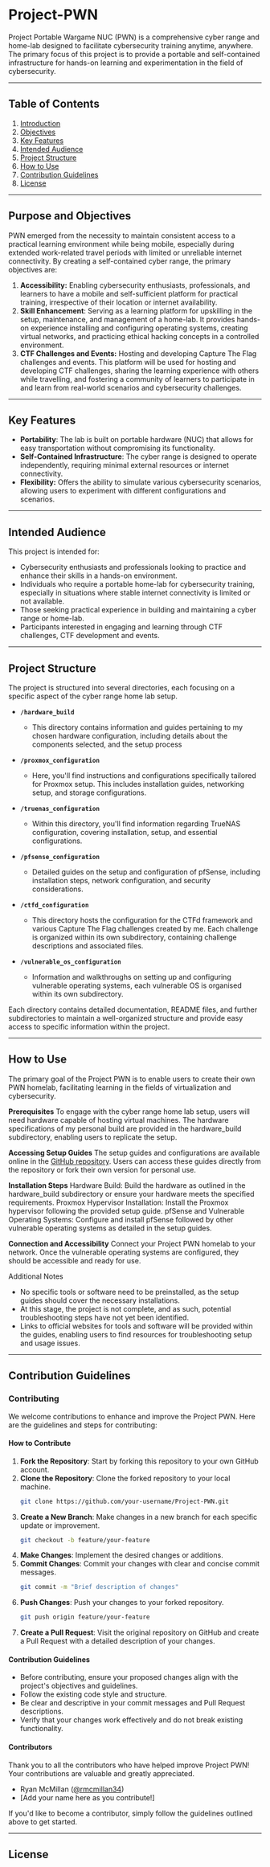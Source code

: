 # Project-PWN
Project Portable Wargame NUC (PWN) is a comprehensive cyber range and home-lab designed to facilitate cybersecurity training anytime, anywhere. The primary focus of this project is to provide a portable and self-contained infrastructure for hands-on learning and experimentation in the field of cybersecurity.

---
## Table of Contents
1. [Introduction](#Project-PWN)
2. [Objectives](#purpose-and-objectives)
3. [Key Features](#key-features)
4. [Intended Audience](#intended-audience)
5. [Project Structure](#project-structure)
6. [How to Use](#how-to-use)
7. [Contribution Guidelines](#contribution-guidelines)
8. [License](#License)

---
## Purpose and Objectives

PWN emerged from the necessity to maintain consistent access to a practical learning environment while being mobile, especially during extended work-related travel periods with limited or unreliable internet connectivity. By creating a self-contained cyber range, the primary objectives are:

1. **Accessibility:** Enabling cybersecurity enthusiasts, professionals, and learners to have a mobile and self-sufficient platform for practical training, irrespective of their location or internet availability.
2. **Skill Enhancement**: Serving as a learning platform for upskilling in the setup, maintenance, and management of a home-lab. It provides hands-on experience installing and configuring operating systems, creating virtual networks, and practicing ethical hacking concepts in a controlled environment.
3. **CTF Challenges and Events:** Hosting and developing Capture The Flag challenges and events. This platform will be used for hosting and developing CTF challenges, sharing the learning experience with others while travelling, and fostering a community of learners to participate in and learn from real-world scenarios and cybersecurity challenges.

---
## Key Features
- **Portability**: The lab is built on portable hardware (NUC) that allows for easy transportation without compromising its functionality.
- **Self-Contained Infrastructure**: The cyber range is designed to operate independently, requiring minimal external resources or internet connectivity.
- **Flexibility:** Offers the ability to simulate various cybersecurity scenarios, allowing users to experiment with different configurations and scenarios.

---
## Intended Audience
This project is intended for:

- Cybersecurity enthusiasts and professionals looking to practice and enhance their skills in a hands-on environment.
- Individuals who require a portable home-lab for cybersecurity training, especially in situations where stable internet connectivity is limited or not available.
- Those seeking practical experience in building and maintaining a cyber range or home-lab.
- Participants interested in engaging and learning through CTF challenges, CTF development and events.

---
## Project Structure

The project is structured into several directories, each focusing on a specific aspect of the cyber range home lab setup.

- **`/hardware_build`**
  - This directory contains information and guides pertaining to my chosen hardware configuration, including details about the components selected, and the setup process

- **`/proxmox_configuration`**
  - Here, you'll find instructions and configurations specifically tailored for Proxmox setup. This includes installation guides, networking setup, and storage configurations.

- **`/truenas_configuration`**
  - Within this directory, you'll find information regarding TrueNAS configuration, covering installation, setup, and essential configurations.

- **`/pfsense_configuration`**
  - Detailed guides on the setup and configuration of pfSense, including installation steps, network configuration, and security considerations.

- **`/ctfd_configuration`**
  - This directory hosts the configuration for the CTFd framework and various Capture The Flag challenges created by me. Each challenge is organized within its own subdirectory, containing challenge descriptions and associated files.

- **`/vulnerable_os_configuration`**
  - Information and walkthroughs on setting up and configuring vulnerable operating systems, each vulnerable OS is organised within its own subdirectory.

Each directory contains detailed documentation, README files, and further subdirectories to maintain a well-organized structure and provide easy access to specific information within the project.

---
## How to Use
The primary goal of the Project PWN is to enable users to create their own PWN homelab, facilitating learning in the fields of virtualization and cybersecurity.

**Prerequisites**
To engage with the cyber range home lab setup, users will need hardware capable of hosting virtual machines. The hardware specifications of my personal build are provided in the hardware_build subdirectory, enabling users to replicate the setup.

**Accessing Setup Guides**
The setup guides and configurations are available online in the [GitHub repository](https://github.com/rmcmillan34/Project-PWN). Users can access these guides directly from the repository or fork their own version for personal use.

**Installation Steps**
Hardware Build: Build the hardware as outlined in the hardware_build subdirectory or ensure your hardware meets the specified requirements.
Proxmox Hypervisor Installation: Install the Proxmox hypervisor following the provided setup guide.
pfSense and Vulnerable Operating Systems: Configure and install pfSense followed by other vulnerable operating systems as detailed in the setup guides.

**Connection and Accessibility**
Connect your Project PWN homelab to your network. Once the vulnerable operating systems are configured, they should be accessible and ready for use.

Additional Notes
- No specific tools or software need to be preinstalled, as the setup guides should cover the necessary installations.
- At this stage, the project is not complete, and as such, potential troubleshooting steps have not yet been identified.
- Links to official websites for tools and software will be provided within the guides, enabling users to find resources for troubleshooting setup and usage issues.

---
## Contribution Guidelines
### Contributing

We welcome contributions to enhance and improve the Project PWN. Here are the guidelines and steps for contributing:

#### How to Contribute

1. **Fork the Repository**: Start by forking this repository to your own GitHub account.
2. **Clone the Repository**: Clone the forked repository to your local machine.
    ```bash
    git clone https://github.com/your-username/Project-PWN.git
    ```
3. **Create a New Branch**: Make changes in a new branch for each specific update or improvement.
    ```bash
    git checkout -b feature/your-feature
    ```
4. **Make Changes**: Implement the desired changes or additions.
5. **Commit Changes**: Commit your changes with clear and concise commit messages.
    ```bash
    git commit -m "Brief description of changes"
    ```
6. **Push Changes**: Push your changes to your forked repository.
    ```bash
    git push origin feature/your-feature
    ```
7. **Create a Pull Request**: Visit the original repository on GitHub and create a Pull Request with a detailed description of your changes.

#### Contribution Guidelines

- Before contributing, ensure your proposed changes align with the project's objectives and guidelines.
- Follow the existing code style and structure.
- Be clear and descriptive in your commit messages and Pull Request descriptions.
- Verify that your changes work effectively and do not break existing functionality.

#### Contributors

Thank you to all the contributors who have helped improve Project PWN! Your contributions are valuable and greatly appreciated.

- Ryan McMillan ([@rmcmillan34](https://github.com/rmcmillan34/))
- [Add your name here as you contribute!]

If you'd like to become a contributor, simply follow the guidelines outlined above to get started.

---
## License
